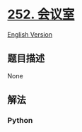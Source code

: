 # [252. 会议室](https://leetcode-cn.com/problems/meeting-rooms)

[English Version](/leetcode/0200-0299/0252.Meeting%20Rooms/README_EN.md)

## 题目描述

<!-- 这里写题目描述 -->

None

## 解法

<!-- 这里可写通用的实现逻辑 -->

<!-- tabs:start -->

### **Python**

<!-- 这里可写当前语言的特殊实现逻辑 -->

```python

```

<!-- tabs:end -->
